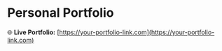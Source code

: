 # Personal Portfolio

🌐 **Live Portfolio:** [https://your-portfolio-link.com](https://your-portfolio-link.com)